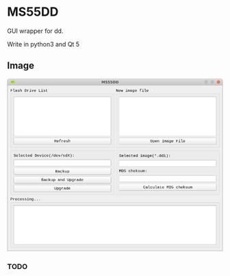 # MS55DD

GUI wrapper for dd. 

Write in python3 and Qt 5

## Image

![Example](https://github.com/SeverinUral/MS55DD/blob/master/example.png)

### TODO
